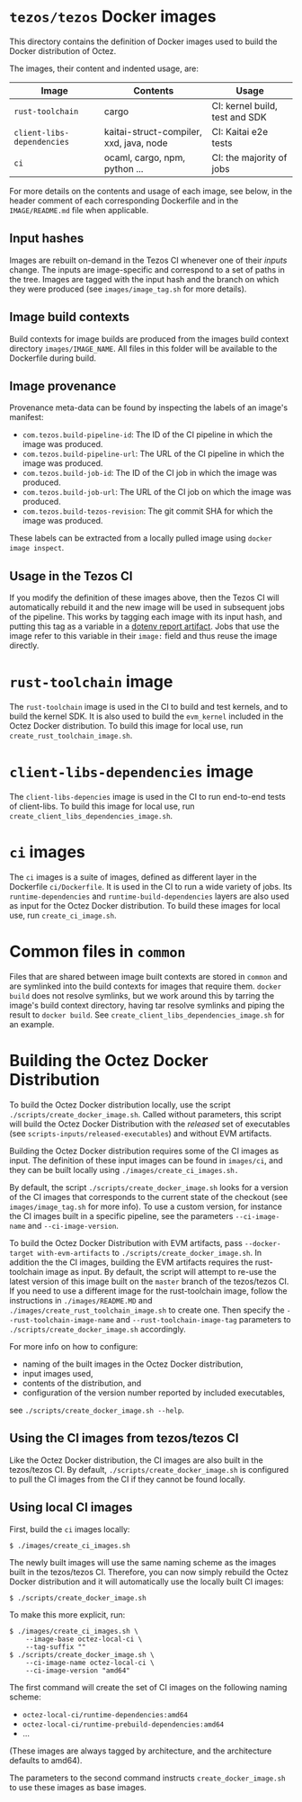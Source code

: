# `tezos/tezos` Docker images

This directory contains the definition of Docker images used to build
the Docker distribution of Octez.

The images, their content and indented usage, are:

| Image                      | Contents                                | Usage                          |
|----------------------------|-----------------------------------------|--------------------------------|
| `rust-toolchain`           | cargo                                   | CI: kernel build, test and SDK |
| `client-libs-dependencies` | kaitai-struct-compiler, xxd, java, node | CI: Kaitai e2e tests           |
| `ci`                       | ocaml, cargo, npm, python ...           | CI: the majority of jobs       |

For more details on the contents and usage of each image, see below,
in the header comment of each corresponding Dockerfile and in the
`IMAGE/README.md` file when applicable.

## Input hashes

Images are rebuilt on-demand in the Tezos CI whenever one of their
*inputs* change.  The inputs are image-specific and correspond to a
set of paths in the tree. Images are tagged with the input hash and
the branch on which they were produced (see `images/image_tag.sh` for
more details).

## Image build contexts

Build contexts for image builds are produced from the images build
context directory `images/IMAGE_NAME`. All files in this folder will
be available to the Dockerfile during build.

## Image provenance

Provenance meta-data can be found by inspecting the labels of an
image's manifest:

 - `com.tezos.build-pipeline-id`: The ID of the CI pipeline in which
   the image was produced.
 - `com.tezos.build-pipeline-url`: The URL of the CI pipeline in which
   the image was produced.
 - `com.tezos.build-job-id`: The ID of the CI job in which the image
   was produced.
 - `com.tezos.build-job-url`: The URL of the CI job on which the image
   was produced.
 - `com.tezos.build-tezos-revision`: The git commit SHA for which the
   image was produced.

These labels can be extracted from a locally pulled image using
`docker image inspect`.

## Usage in the Tezos CI

If you modify the definition of these images above, then the Tezos CI
will automatically rebuild it and the new image will be used in
subsequent jobs of the pipeline. This works by tagging each image with
its input hash, and putting this tag as a variable in a [dotenv report
artifact](https://docs.gitlab.com/ee/ci/yaml/artifacts_reports.html#artifactsreportsdotenv).
Jobs that use the image refer to this variable in their `image:`
field and thus reuse the image directly.

# `rust-toolchain` image

The `rust-toolchain` image is used in the CI to build and test
kernels, and to build the kernel SDK. It is also used to build the
`evm_kernel` included in the Octez Docker distribution. To build this
image for local use, run `create_rust_toolchain_image.sh`.

# `client-libs-dependencies` image

The `client-libs-depencies` image is used in the CI to run end-to-end
tests of client-libs. To build this image for local use, run
`create_client_libs_dependencies_image.sh`.


# `ci` images

The `ci` images is a suite of images, defined as different layer in
the Dockerfile `ci/Dockerfile`. It is used in the CI to run a wide
variety of jobs.  Its `runtime-dependencies` and
`runtime-build-dependencies` layers are also used as input for the Octez
Docker distribution.  To build these images for local use, run
`create_ci_image.sh`.


# Common files in `common`

Files that are shared between image built contexts are stored in
`common` and are symlinked into the build contexts for images that
require them. `docker build` does not resolve symlinks, but we work
around this by tarring the image's build context directory, having tar
resolve symlinks and piping the result to `docker build`. See
`create_client_libs_dependencies_image.sh` for an example.

# Building the Octez Docker Distribution

To build the Octez Docker distribution locally, use the script
`./scripts/create_docker_image.sh`. Called without parameters, this
script will build the Octez Docker Distribution with the *released*
set of executables (see `scripts-inputs/released-executables`) and
without EVM artifacts.

Building the Octez Docker distribution requires some of the CI images
as input. The definition of these input images can be found in
`images/ci`, and they can be built locally using
`./images/create_ci_images.sh.`

By default, the script `./scripts/create_docker_image.sh` looks for a
version of the CI images that corresponds to the current state
of the checkout (see `images/image_tag.sh` for more info). To use a
custom version, for instance the CI images built in a specific
pipeline, see the parameters `--ci-image-name` and
`--ci-image-version`.

To build the Octez Docker Distribution with EVM artifacts, pass
`--docker-target with-evm-artifacts` to
`./scripts/create_docker_image.sh`. In addition the the CI images,
building the EVM artifacts requires the rust-toolchain image as
input. By default, the script will attempt to re-use the latest
version of this image built on the `master` branch of the tezos/tezos
CI. If you need to use a different image for the rust-toolchain image,
follow the instructions in `./images/README.MD` and
`./images/create_rust_toolchain_image.sh` to create one. Then specify
the `--rust-toolchain-image-name` and `--rust-toolchain-image-tag`
parameters to `./scripts/create_docker_image.sh` accordingly.

For more info on how to configure:
 - naming of the built images in the Octez Docker distribution,
 - input images used,
 - contents of the distribution, and
 - configuration of the version number reported by included executables,

see `./scripts/create_docker_image.sh --help`.

## Using the CI images from tezos/tezos CI

Like the Octez Docker distribution, the CI images are also built in
the tezos/tezos CI. By default, `./scripts/create_docker_image.sh` is
configured to pull the CI images from the CI if they cannot be found
locally.

## Using local CI images

First, build the `ci` images locally:

```
$ ./images/create_ci_images.sh
```

The newly built images will use the same naming scheme as the images
built in the tezos/tezos CI. Therefore, you can now simply rebuild the
Octez Docker distribution and it will automatically use the locally
built CI images:

```
$ ./scripts/create_docker_image.sh
```

To make this more explicit, run:

```
$ ./images/create_ci_images.sh \
    --image-base octez-local-ci \
    --tag-suffix ""
$ ./scripts/create_docker_image.sh \
    --ci-image-name octez-local-ci \
    --ci-image-version "amd64"
```

The first command will create the set of CI images on the following naming scheme:

 - `octez-local-ci/runtime-dependencies:amd64`
 - `octez-local-ci/runtime-prebuild-dependencies:amd64`
 - ...

(These images are always tagged by architecture, and the architecture defaults to amd64).

The parameters to the second command instructs
`create_docker_image.sh` to use these images as base images.
